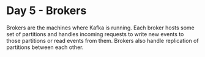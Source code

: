 # Day 5 - Brokers
Brokers are the machines where Kafka is running. Each broker hosts some set of partitions and handles incoming requests to write new events to those partitions or read events from them. Brokers also handle replication of partitions between each other.